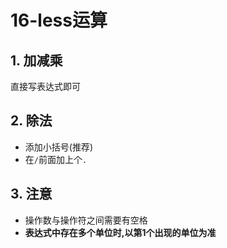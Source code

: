# 16-less运算

## 1. 加减乘

直接写表达式即可

## 2. 除法

- 添加小括号(推荐)
- 在`/`前面加上个`.`

## 3. 注意

- 操作数与操作符之间需要有空格
- **表达式中存在多个单位时,以第1个出现的单位为准**